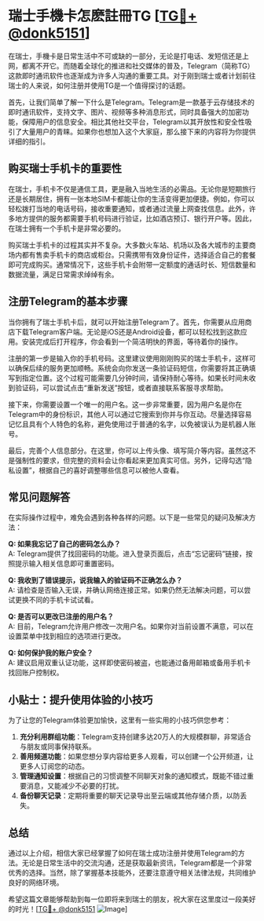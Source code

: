 # 瑞士手機卡怎麽註冊TG [[TG💪+ @donk5151](https://t.me/s/donk5151)]

在瑞士，手機卡是日常生活中不可或缺的一部分，无论是打电话、发短信还是上网，都离不开它。而随着全球化的推进和社交媒体的普及，Telegram（简称TG）这款即时通讯软件也逐渐成为许多人沟通的重要工具。对于刚到瑞士或者计划前往瑞士的人来说，如何注册并使用TG是一个值得探讨的话题。

首先，让我们简单了解一下什么是Telegram。Telegram是一款基于云存储技术的即时通讯软件，支持文字、图片、视频等多种消息形式，同时具备强大的加密功能，保障用户的信息安全。相比其他社交平台，Telegram以其开放性和安全性吸引了大量用户的青睐。如果你也想加入这个大家庭，那么接下来的内容将为你提供详细的指引。

## 购买瑞士手机卡的重要性

在瑞士，手机卡不仅是通信工具，更是融入当地生活的必需品。无论你是短期旅行还是长期居住，拥有一张本地SIM卡都能让你的生活变得更加便捷。例如，你可以轻松拨打当地的电话号码，接收重要通知，或者通过流量上网查找信息。此外，许多地方提供的服务都需要手机号码进行验证，比如酒店预订、银行开户等。因此，在瑞士拥有一个手机卡是非常必要的。

购买瑞士手机卡的过程其实并不复杂。大多数火车站、机场以及各大城市的主要商场内都有售卖手机卡的商店或柜台。只需携带有效身份证件，选择适合自己的套餐即可完成购买。通常情况下，这些手机卡会附带一定额度的通话时长、短信数量和数据流量，满足日常需求绰绰有余。

## 注册Telegram的基本步骤

当你拥有了瑞士手机卡后，就可以开始注册Telegram了。首先，你需要从应用商店下载Telegram客户端。无论是iOS还是Android设备，都可以轻松找到这款应用。安装完成后打开程序，你会看到一个简洁明快的界面，等待着你的操作。

注册的第一步是输入你的手机号码。这里建议使用刚刚购买的瑞士手机卡，这样可以确保后续的服务更加顺畅。系统会向你发送一条验证码短信，你需要将其正确填写到指定位置。这个过程可能需要几分钟时间，请保持耐心等待。如果长时间未收到验证码，可以尝试点击“重新发送”按钮，或者直接联系客服寻求帮助。

接下来，你需要设置一个唯一的用户名。这一步非常重要，因为用户名是你在Telegram中的身份标识，其他人可以通过它搜索到你并与你互动。尽量选择容易记忆且具有个人特色的名称，避免使用过于普通的名字，以免被误认为是机器人账号。

最后，完善个人信息部分。在这里，你可以上传头像、填写简介等内容。虽然这不是强制性的要求，但完整的资料会让你看起来更加真实可信。另外，记得勾选“隐私设置”，根据自己的喜好调整哪些信息可以被他人查看。

## 常见问题解答

在实际操作过程中，难免会遇到各种各样的问题。以下是一些常见的疑问及解决方法：

**Q: 如果我忘记了自己的密码怎么办？**  
A: Telegram提供了找回密码的功能。进入登录页面后，点击“忘记密码”链接，按照提示输入相关信息即可重置密码。

**Q: 我收到了错误提示，说我输入的验证码不正确怎么办？**  
A: 请检查是否输入无误，并确认网络连接正常。如果仍然无法解决问题，可以尝试更换不同的手机卡试试看。

**Q: 是否可以更改已注册的用户名？**  
A: 目前，Telegram允许用户修改一次用户名。如果你对当前设置不满意，可以在设置菜单中找到相应的选项进行更改。

**Q: 如何保护我的账户安全？**  
A: 建议启用双重认证功能，这样即使密码被盗，也能通过备用邮箱或备用手机卡找回账户控制权。

## 小贴士：提升使用体验的小技巧

为了让您的Telegram体验更加愉快，这里有一些实用的小技巧供您参考：

1. **充分利用群组功能**：Telegram支持创建多达20万人的大规模群聊，非常适合与朋友或同事保持联系。
2. **善用频道功能**：如果您想分享内容给更多人观看，可以创建一个公开频道，让更多人订阅您的动态。
3. **管理通知设置**：根据自己的习惯调整不同聊天对象的通知模式，既能不错过重要消息，又能减少不必要的打扰。
4. **备份聊天记录**：定期将重要的聊天记录导出至云端或其他存储介质，以防丢失。

## 总结

通过以上介绍，相信大家已经掌握了如何在瑞士成功注册并使用Telegram的方法。无论是日常生活中的交流沟通，还是获取最新资讯，Telegram都是一个非常优秀的选择。当然，除了掌握基本技能外，还要注意遵守相关法律法规，共同维护良好的网络环境。

希望这篇文章能够帮助到每一位即将来到瑞士的朋友，祝大家在这里度过一段美好的时光！[[TG💪+ @donk5151](https://t.me/s/donk5151) ![Image](https://i.postimg.cc/rwNCRYN7/Snipaste-2025-04-30-17-27-05.png)]